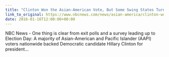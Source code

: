 ```yaml
---
title: "Clinton Won the Asian-American Vote, But Some Swing States Turned Toward Trump: Exit Poll"
link_to_original: https://www.nbcnews.com/news/asian-america/clinton-won-asian-american-vote-some-swing-states-turned-toward-n684716)  
date: 2016-01-16T12:00:00+00:00
---
```

  
NBC News - One thing is clear from exit polls and a survey leading up to Election Day: A majority of Asian-American and Pacific Islander (AAPI) voters nationwide backed Democratic candidate Hillary Clinton for president...  



